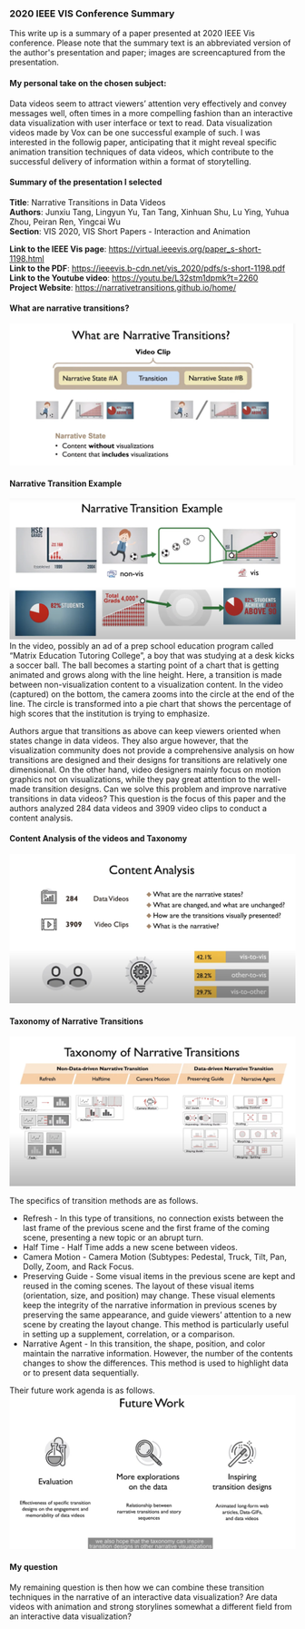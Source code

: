 ### 2020 IEEE VIS Conference Summary
This write up is a summary of a paper presented at 2020 IEEE Vis conference. 
Please note that the summary text is an abbreviated version of the author's presentation and paper; images are screencaptured from the presentation. 

#### My personal take on the chosen subject: 
Data videos seem to attract viewers’ attention very effectively and convey messages well, often times in a more compelling fashion than an interactive data visualization with user interface or text to read. Data visualization videos made by Vox can be one successful example of such. I was interested in the followig paper, anticipating that it might reveal specific animation transition techniques of data videos, which contribute to the successful delivery of information within a format of storytelling.

#### Summary of the presentation I selected
<b>Title</b>: Narrative Transitions in Data Videos <br>
<b>Authors</b>: Junxiu Tang, Lingyun Yu, Tan Tang, Xinhuan Shu, Lu Ying, Yuhua Zhou, Peiran Ren, Yingcai Wu <br>
<b>Section</b>: VIS 2020, VIS Short Papers - Interaction and Animation <br>

<b>Link to the IEEE Vis page</b>: https://virtual.ieeevis.org/paper_s-short-1198.html <br>
<b>Link to the PDF</b>: https://ieeevis.b-cdn.net/vis_2020/pdfs/s-short-1198.pdf <br>
<b>Link to the Youtube video</b>: https://youtu.be/L32stm1dpmk?t=2260 <br>
<b>Project Website</b>: https://narrativetransitions.github.io/home/<br>

#### What are narrative transitions? 
![narrativeTransitions](1_narrativeTransitions.png)

#### Narrative Transition Example
![Narrative Transition Example](2_narrativeTransitionExample.png)
In the video, possibly an ad of a prep school education program called “Matrix Education Tutoring College”, a boy that was studying at a desk kicks a soccer ball. The ball becomes a starting point of a chart that is getting animated and grows along with the line height. Here, a transition is made between non-visualization content to a visualization content. In the video (captured) on the bottom, the camera zooms into the circle at the end of the line. The circle is transformed into a pie chart that shows the percentage of high scores that the institution is trying to emphasize.

Authors argue that transitions as above can keep viewers oriented when states change in data videos. They also argue however, that the visualization community does not provide a comprehensive analysis on how transitions are designed and their designs for transitions are relatively one dimensional. On the other hand, video designers mainly focus on motion graphics not on visualizations, while they pay great attention to the well-made transition designs. Can we solve this problem and improve narrative transitions in data videos? This question is the focus of this paper and the authors analyzed 284 data videos and 3909 video clips to conduct a content analysis. 

#### Content Analysis of the videos and Taxonomy 
![Content Analysis](3_contentAnalysis.png)

#### Taxonomy of Narrative Transitions
![Taxonomy](4_taxonomy.png)

The specifics of transition methods are as follows.
- Refresh - In this type of transitions, no connection exists between the last frame of the previous scene and the first frame of the coming scene, presenting a new topic or an abrupt turn.
- Half Time - Half Time adds a new scene between videos.
- Camera Motion - Camera Motion (Subtypes: Pedestal, Truck, Tilt, Pan, Dolly, Zoom, and Rack Focus.
- Preserving Guide - Some visual items in the previous scene are kept and reused in the coming scenes. The layout of these visual items (orientation, size, and position) may change. These visual elements keep the integrity of the narrative information in previous scenes by preserving the same appearance, and guide viewers’ attention to a new scene by creating the layout change. This method is particularly useful in setting up a supplement, correlation, or a comparison. 
- Narrative Agent - In this transition, the shape, position, and color maintain the narrative information. However, the number of the contents changes to show the differences. This method is used to highlight data or to present data sequentially.

Their future work agenda is as follows. 
![Future](5_theirFuturePlan.png)


#### My question 
My remaining question is then how we can combine these transition techniques in the narrative of an interactive data visualization? Are data videos with animation and strong storylines somewhat a different field from an interactive data visualization?  
